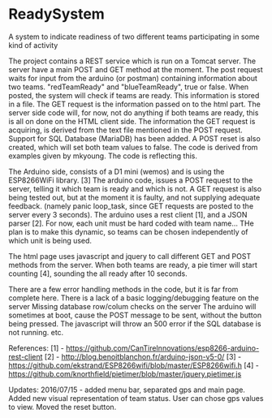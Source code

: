 # ReadySystem
A system to indicate readiness of two different teams participating in some kind of activity

The project contains a REST service which is run on a Tomcat server.
The server have a main POST and GET method at the moment. 
The post request waits for input from the arduino (or postman) containing information about two teams. "redTeamReady" and "blueTeamReady", true or false. When posted, the system will check if teams are ready.
This information is stored in a file.
The GET request is the information passed on to the html part. The server side code will, for now, not do anything if both teams are ready, this is all on done on the HTML client side.
The information the GET request is acquiring, is derived from the text file mentioned in the POST request.
Support for SQL Database (MariaDB) has been added.
A POST reset is also created, which will set both team values to false.
The code is derived from examples given by mkyoung. The code is reflecting this.

The Arduino side, consists of a D1 mini (wemos) and is using the ESP8266WiFi library. [3]
The arduino code, issues a POST request to the server, telling it which team is ready and which is not. A GET request is also being tested out, but at the moment it is faulty, and not supplying adequate feedback. (namely panic loop_task, since GET requests are posted to the server every 3 seconds).
The arduino uses a rest client [1], and a JSON parser [2].
For now, each unit must be hard coded with team name... THe plan is to make this dynamic, so teams can be chosen independently of which unit is being used.

The html page uses javascript and jquery to call different GET and POST methods from the server.
When both teams are ready, a pie timer will start counting [4], sounding the all ready after 10 seconds.

There are a few error handling methods in the code, but it is far from complete here.
There is a lack of a basic logging/debugging feature on the server
Missing database row/colum checks on the server
The arduino will sometimes at boot, cause the POST message to be sent, without the button being pressed.
The javascript will throw an 500 error if the SQL database is not running. 
etc.

References:
[1] - https://github.com/CanTireInnovations/esp8266-arduino-rest-client
[2] - http://blog.benoitblanchon.fr/arduino-json-v5-0/
[3] - https://github.com/ekstrand/ESP8266wifi/blob/master/ESP8266wifi.h
[4] - https://github.com/knorthfield/pietimer/blob/master/jquery.pietimer.js


Updates:
2016/07/15 - added menu bar, separated gps and main page. Added new visual representation of team status. User can chose gps values to view. Moved the reset button.
